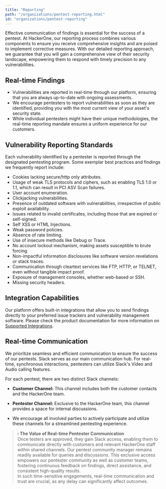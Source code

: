 ```yaml
---
title: "Reporting"
path: "/organizations/pentest-reporting.html"
id: "organizations/pentest-reporting"
---
```


Effective communication of findings is essential for the success of a pentest. At HackerOne, our reporting process combines various components to ensure you receive comprehensive insights and are poised to implement corrective measures. With our detailed reporting approach, we guarantee that you will gain a comprehensive view of their security landscape, empowering them to respond with timely precision to any vulnerabilities.

## Real-time Findings

 - Vulnerabilities are reported in real-time through our platform, ensuring that you are always up-to-date with ongoing assessments.
 - We encourage pentesters to report vulnerabilities as soon as they are identified, providing you with the most current view of your asset's security state.
 - While individual pentesters might have their unique methodologies, the real-time reporting mandate ensures a uniform experience for our customers.

## Vulnerability Reporting Standards

Each vulnerability identified by a pentester is reported through the designated pentesting program. Some exemplar best practices and findings we frequently report include:

 - Cookies lacking secure/http only attributes.
 - Usage of weak TLS protocols and ciphers, such as enabling TLS 1.0 or 1.1, which can result in PCI ASV Scan failures.
 - User account enumeration.
 - Clickjacking vulnerabilities.
 - Presence of outdated software with vulnerabilities, irrespective of public exploit availability.
 - Issues related to invalid certificates, including those that are expired or self-signed.
 - Self XSS or HTML Injections.
 - Weak password policies.
 - Absence of rate limiting.
 - Use of insecure methods like Debug or Trace.
 - No account lockout mechanism, making assets susceptible to brute forcing.
 - Non-impactful information disclosures like software version revelations or stack traces.
 - Communication through cleartext services like FTP, HTTP, or TELNET, even without tangible impact proof.
 - Exposure of management consoles, whether web-based or SSH.
 - Missing security headers.

## Integration Capabilities

Our platform offers built-in integrations that allow you to send findings directly to your preferred issue trackers and vulnerability management software. Please check the product documentation for more information on [Supported Integrations](https://docs.hackerone.com/organizations/supported-integrations.html).

## Real-time Communication

We prioritize seamless and efficient communication to ensure the success of our pentests. Slack serves as our main communication hub. For real-time, synchronous interactions, pentesters can utilize Slack's Video and Audio calling features.

For each pentest, there are two distinct Slack channels:

 - **Customer Channel:** This channel includes both the customer contacts and the HackerOne team.
 - **Pentester Channel:** Exclusive to the HackerOne team, this channel provides a space for internal discussions.

 - We encourage all involved parties to actively participate and utilize these channels for a streamlined pentesting experience.

> ℹ️ **The Value of Real-time Pentester Communication**<br />Once testers are approved, they gain Slack access, enabling them to communicate directly with customers and relevant HackerOne staff within shared channels. Our pentest community manager remains readily available for queries and discussions. This exclusive access empowers our pentester community as well as customer teams, fostering continuous feedback on findings, direct assistance, and consistent high-quality results.<br />In such time-sensitive engagements, real-time communication and trust are crucial, as any delay can significantly affect outcomes.
